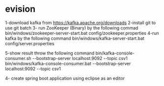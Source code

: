 # evision
1-download kafka from https://kafka.apache.org/downloads
2-install git to use git batch
3- run ZooKeeper (Binary) by the following commad
 bin/windows/zookeeper-server-start.bat config/zookeeper.properties
4-run kafka by the following command
bin/windows/kafka-server-start.bat config/server.properties

5-show result throw  the following command
bin/kafka-console-consumer.sh --bootstrap-server localhost:9092 --topic csv1
bin/windows/kafka-console-consumer.bat --bootstrap-server localhost:9092 --topic csv1

4- create spring boot application using eclipse as an editor
